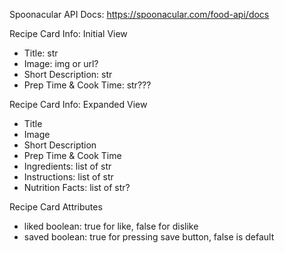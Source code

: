 Spoonacular API Docs: https://spoonacular.com/food-api/docs

Recipe Card Info: Initial View
- Title: str
- Image: img or url?
- Short Description: str
- Prep Time & Cook Time: str???

Recipe Card Info: Expanded View
- Title
- Image
- Short Description
- Prep Time & Cook Time
- Ingredients: list of str
- Instructions: list of str
- Nutrition Facts: list of str?

Recipe Card Attributes
- liked boolean: true for like, false for dislike
- saved boolean: true for pressing save button, false is default